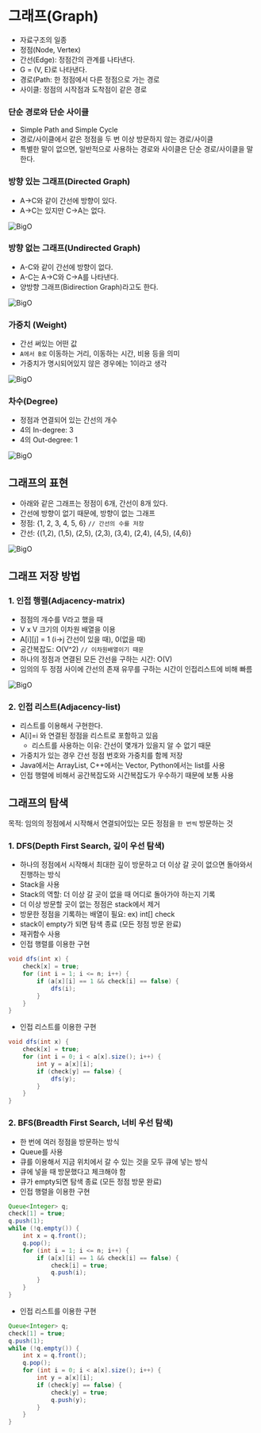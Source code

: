 # 그래프(Graph)
- 자료구조의 일종
- 정점(Node, Vertex)
- 간선(Edge): 정점간의 관계를 나타낸다.
- G = (V, E)로 나타낸다.
- 경로(Path: 한 정점에서 다른 정점으로 가는 경로
- 사이클: 정점의 시작점과 도착점이 같은 경로

### 단순 경로와 단순 사이클 
- Simple Path and  Simple Cycle
- 경로/사이클에서 같은 정점을 두 번 이상 방문하지 않는 경로/사이클
- 특별한 말이 없으면, 일반적으로 사용하는 경로와 사이클은 단순 경로/사이클을 말한다.

### 방향 있는 그래프(Directed Graph)
- A->C와 같이 간선에 방향이 있다.
- A->C는 있지만 C->A는 없다.

![BigO](images/directed_graph.png)

### 방향 없는 그래프(Undirected Graph)
- A-C와 같이 간선에 방향이 없다.
- A-C는 A->C와 C->A를 나타낸다.
- 양방향 그래프(Bidirection Graph)라고도 한다.

![BigO](images/undirected_graph.png)


### 가중치 (Weight)
- 간선 써있는 어떤 값
- `A에서 B로` 이동하는 거리, 이동하는 시간, 비용 등을 의미
- 가중치가 명시되어있지 않은 경우에는 1이라고 생각

![BigO](images/weight.png)

### 차수(Degree)
- 정점과 연결되어 있는 간선의 개수
- 4의 In-degree: 3
- 4의 Out-degree: 1

![BigO](images/graph_degree.png)

## 그래프의 표현
- 아래와 같은 그래프는 정점이 6개, 간선이 8개 있다.
- 간선에 방향이 없기 때문에, 방향이 없는 그래프
- 정점: {1, 2, 3, 4, 5, 6} `// 간선의 수를 저장`
- 간선: {(1,2), (1,5), (2,5), (2,3), (3,4), (2,4), (4,5), (4,6)}

![BigO](images/graph_representation.png)

## 그래프 저장 방법
### 1. 인접 행렬(Adjacency-matrix)
- 점점의 개수를 V라고 했을 때
- V x V 크기의 이차원 배열을 이용
- A[i][j] = 1 (i->j 간선이 있을 때), 0(없을 때)
- 공간복잡도: O(V^2) `// 이차원배열이기 때문`
- 하나의 정점과 연결된 모든 간선을 구하는 시간: O(V)
- 임의의 두 정점 사이에 간선의 존재 유무를 구하는 시간이 인접리스트에 비해 빠름

![BigO](images/adjacency_matrix.png)

### 2. 인접 리스트(Adjacency-list)
- 리스트를 이용해서 구현한다.
- A[i]=i 와 연결된 정점을 리스트로 포함하고 있음 
    - 리스트를 사용하는 이유: 간선이 몇개가 있을지 알 수 없기 때문
- 가중치가 있는 경우 간선 정점 번호와 가중치를 함께 저장
- Java에서는 ArrayList, C++에서는 Vector, Python에서는 list를 사용
- 인접 행렬에 비해서 공간복잡도와 시간복잡도가 우수하기 때문에 보통 사용

## 그래프의 탐색
목적: 임의의 정점에서 시작해서 연결되어있는 모든 정점을 `한 번씩` 방문하는 것
### 1. DFS(Depth First Search, 깊이 우선 탐색)
- 하나의 정점에서 시작해서 최대한 깊이 방문하고 더 이상 갈 곳이 없으면 돌아와서 진행하는 방식
- Stack을 사용
- Stack의 역할: 더 이상 갈 곳이 없을 때 어디로 돌아가야 하는지 기록
- 더 이상 방문할 곳이 없는 정점은 stack에서 제거
- 방문한 정점을 기록하는 배열이 필요: ex) int[] check
- stack이 empty가 되면 탐색 종료 (모든 정점 방문 완료)
- 재귀함수 사용
- 인접 행렬를 이용한 구현
```java
void dfs(int x) {
    check[x] = true;
    for (int i = 1; i <= n; i++) {
        if (a[x][i] == 1 && check[i] == false) {
            dfs(i);
        }
    }
}
```
- 인접 리스트를 이용한 구현
```java
void dfs(int x) {
    check[x] = true;
    for (int i = 0; i < a[x].size(); i++) {
        int y = a[x][i];
        if (check[y] == false) {
            dfs(y);
        }
    }
}
```
### 2. BFS(Breadth First Search, 너비 우선 탐색)
- 한 번에 여러 정점을 방문하는 방식 
- Queue를 사용
- 큐를 이용해서 지금 위치에서 갈 수 있는 것을 모두 큐에 넣는 방식
- 큐에 넣을 때 방문했다고 체크해야 함
- 큐가 empty되면 탐색 종료 (모든 정점 방문 완료)
- 인접 행렬을 이용한 구현
```java
Queue<Integer> q;
check[1] = true; 
q.push(1); 
while (!q.empty()) {
    int x = q.front();
    q.pop();
    for (int i = 1; i <= n; i++) {
        if (a[x][i] == 1 && check[i] == false) {
            check[i] = true;
            q.push(i);
        }
    }
}
```
- 인접 리스트를 이용한 구현
```java
Queue<Integer> q;
check[1] = true; 
q.push(1); 
while (!q.empty()) {
    int x = q.front();
    q.pop();
    for (int i = 0; i < a[x].size(); i++) {
        int y = a[x][i];
        if (check[y] == false) {
            check[y] = true;
            q.push(y);
        }
    }
}
```